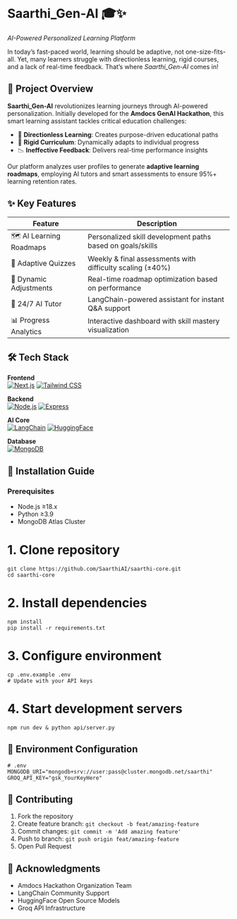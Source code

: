 
# Saarthi_Gen-AI 🎓✨ 

*AI-Powered Personalized Learning Platform*

In today’s fast-paced world, learning should be adaptive, not one-size-fits-all. Yet, many learners struggle with directionless learning, rigid courses, and a lack of real-time feedback. That’s where *Saarthi_Gen-AI* comes in!

## 🎯 Project Overview

**Saarthi_Gen-AI** revolutionizes learning journeys through AI-powered personalization. Initially developed for the **Amdocs GenAI Hackathon**, this smart learning assistant tackles critical education challenges:

- 🧭 **Directionless Learning**: Creates purpose-driven educational paths
- 🚧 **Rigid Curriculum**: Dynamically adapts to individual progress
- 📉 **Ineffective Feedback**: Delivers real-time performance insights

Our platform analyzes user profiles to generate **adaptive learning roadmaps**, employing AI tutors and smart assessments to ensure 95%+ learning retention rates.

## ✨ Key Features

| Feature | Description |
|---------|-------------|
| 🗺️ AI Learning Roadmaps | Personalized skill development paths based on goals/skills |
| 🧠 Adaptive Quizzes | Weekly & final assessments with difficulty scaling (±40%) |
| 🔄 Dynamic Adjustments | Real-time roadmap optimization based on performance |
| 🤖 24/7 AI Tutor | LangChain-powered assistant for instant Q&A support |
| 📊 Progress Analytics | Interactive dashboard with skill mastery visualization |

## 🛠 Tech Stack

**Frontend**  
[![Next.js](https://img.shields.io/badge/Next.js-13.5-000000?logo=next.js)](https://nextjs.org/)
[![Tailwind CSS](https://img.shields.io/badge/Tailwind_CSS-3.3-06B6D4?logo=tailwind-css)](https://tailwindcss.com/)

**Backend**  
[![Node.js](https://img.shields.io/badge/Node.js-20.5-339933?logo=node.js)](https://nodejs.org/)
[![Express](https://img.shields.io/badge/Express-4.18-000000?logo=express)](https://expressjs.com/)

**AI Core**  
[![LangChain](https://img.shields.io/badge/LangChain-0.1.0-00FF00)](https://python.langchain.com/)
[![HuggingFace](https://img.shields.io/badge/HuggingFace-4.3-yellow?logo=huggingface)](https://huggingface.co/)

**Database**  
[![MongoDB](https://img.shields.io/badge/MongoDB-7.0-47A248?logo=mongodb)](https://www.mongodb.com/)

## 🚀 Installation Guide

### Prerequisites
- Node.js ≥18.x
- Python ≥3.9
- MongoDB Atlas Cluster


# 1. Clone repository
```
git clone https://github.com/SaarthiAI/saarthi-core.git
cd saarthi-core
```
# 2. Install dependencies
```
npm install
pip install -r requirements.txt
```

# 3. Configure environment
```
cp .env.example .env
# Update with your API keys
```

# 4. Start development servers
```
npm run dev & python api/server.py
```

## 🔑 Environment Configuration

```
# .env
MONGODB_URI="mongodb+srv://user:pass@cluster.mongodb.net/saarthi"
GROQ_API_KEY="gsk_YourKeyHere"
```

## 🤝 Contributing

1. Fork the repository
2. Create feature branch: `git checkout -b feat/amazing-feature`
3. Commit changes: `git commit -m 'Add amazing feature'`
4. Push to branch: `git push origin feat/amazing-feature`
5. Open Pull Request

## 🙏 Acknowledgments

- Amdocs Hackathon Organization Team
- LangChain Community Support
- HuggingFace Open Source Models
- Groq API Infrastructure
